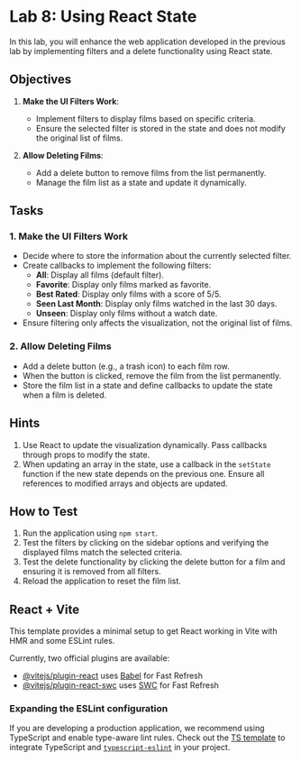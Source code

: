 # Lab 8: Using React State

In this lab, you will enhance the web application developed in the previous lab by implementing filters and a delete functionality using React state.

## Objectives

1. **Make the UI Filters Work**:
   - Implement filters to display films based on specific criteria.
   - Ensure the selected filter is stored in the state and does not modify the original list of films.

2. **Allow Deleting Films**:
   - Add a delete button to remove films from the list permanently.
   - Manage the film list as a state and update it dynamically.

## Tasks

### 1. Make the UI Filters Work

- Decide where to store the information about the currently selected filter.
- Create callbacks to implement the following filters:
  - **All**: Display all films (default filter).
  - **Favorite**: Display only films marked as favorite.
  - **Best Rated**: Display only films with a score of 5/5.
  - **Seen Last Month**: Display only films watched in the last 30 days.
  - **Unseen**: Display only films without a watch date.
- Ensure filtering only affects the visualization, not the original list of films.

### 2. Allow Deleting Films

- Add a delete button (e.g., a trash icon) to each film row.
- When the button is clicked, remove the film from the list permanently.
- Store the film list in a state and define callbacks to update the state when a film is deleted.

## Hints

1. Use React to update the visualization dynamically. Pass callbacks through props to modify the state.
2. When updating an array in the state, use a callback in the `setState` function if the new state depends on the previous one. Ensure all references to modified arrays and objects are updated.

## How to Test

1. Run the application using `npm start`.
2. Test the filters by clicking on the sidebar options and verifying the displayed films match the selected criteria.
3. Test the delete functionality by clicking the delete button for a film and ensuring it is removed from all filters.
4. Reload the application to reset the film list.

## React + Vite

This template provides a minimal setup to get React working in Vite with HMR and some ESLint rules.

Currently, two official plugins are available:

- [@vitejs/plugin-react](https://github.com/vitejs/vite-plugin-react/blob/main/packages/plugin-react/README.md) uses [Babel](https://babeljs.io/) for Fast Refresh
- [@vitejs/plugin-react-swc](https://github.com/vitejs/vite-plugin-react-swc) uses [SWC](https://swc.rs/) for Fast Refresh

### Expanding the ESLint configuration

If you are developing a production application, we recommend using TypeScript and enable type-aware lint rules. Check out the [TS template](https://github.com/vitejs/vite/tree/main/packages/create-vite/template-react-ts) to integrate TypeScript and [`typescript-eslint`](https://typescript-eslint.io) in your project.
